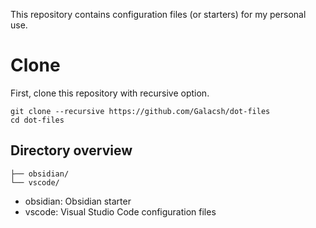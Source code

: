This repository contains configuration files (or starters) for my personal use.

# Clone

First, clone this repository with recursive option.

```shell
git clone --recursive https://github.com/Galacsh/dot-files
cd dot-files
```

## Directory overview

```shell
├── obsidian/
└── vscode/
```

- obsidian: Obsidian starter
- vscode: Visual Studio Code configuration files

